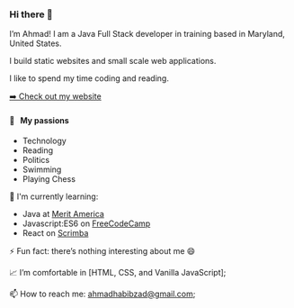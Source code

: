 ### Hi there 👋

I’m Ahmad! I am a Java Full Stack developer in training based in Maryland, United States.

I build static websites and small scale web applications.

I like to spend my time coding and reading.

<p><a href="https://habibzad.dev/" target="_blank">➡️ Check out my website</a></p>

#### 🧡 &nbsp;&nbsp;My passions

* Technology 
* Reading
* Politics
* Swimming
* Playing Chess

:page_with_curl: I'm currently learning:
- Java at [Merit America](https://www.meritamerica.org/)
- Javascript:ES6 on [FreeCodeCamp](https://www.freecodecamp.org/)
- React on [Scrimba](https://scrimba.com/learn/learnreact/course-introduction-learning-philosophy-cWKkvVuL)

⚡ Fun fact: there’s nothing interesting about me 😄

📈 I’m comfortable in [HTML, CSS, and Vanilla JavaScript];

📫 How to reach me: <ahmadhabibzad@gmail.com>;
